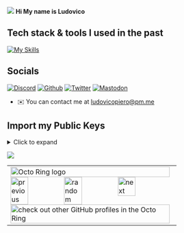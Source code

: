 ![](https://user-images.githubusercontent.com/18350557/176309783-0785949b-9127-417c-8b55-ab5a4333674e.gif)  **Hi My name is Ludovico**

## Tech stack & tools I used in the past 

[![My Skills](https://skillicons.dev/icons?i=go,rust,js,python,typescript,html,css,react,astro,tailwind,sass,nodejs,neovim,emacs,vscode,azure,gcp,heroku,cloudflare,linux&perline=7&theme=dark)](https://skillicons.dev)                    

## Socials

[![Discord](https://skillicons.dev/icons?i=discord&theme=dark)](https://discord.com/users/298043281814585345) 
[![Github](https://skillicons.dev/icons?i=github&theme=dark)](https://github.com/LudovicoPiero) 
[![Twitter](https://skillicons.dev/icons?i=twitter&theme=dark)](https://twitter.com/ludovico1337) 
[![Mastodon](https://skillicons.dev/icons?i=mastodon&theme=dark)](https://social.gnuweeb.org/@vico)

*   ✉️  You can contact me at [ludovicopiero@pm.me](mailto:ludovicopiero@pm.me)

## Import my Public Keys

<details>
  <summary>Click to expand</summary>
  
```bash
$ curl -s https://github.com/ludovicopiero.gpg | gpg --import
```

</details>



![](https://komarev.com/ghpvc/?username=ludovicopiero&color=ff69b4)



<table><tbody><tr><td><a href="https://octo-ring.com/"><img src="https://octo-ring.com/static/img/widget/top.png" width="99%" alt="Octo Ring logo" align="top"></a><br><a href="https://octo-ring.com/p/LudovicoPiero/prev"><img src="https://octo-ring.com/static/img/widget/prev.png" width="33%" alt="previous" align="top" title="previous profile"></a><a href="https://octo-ring.com/p/LudovicoPiero/random"><img src="https://octo-ring.com/static/img/widget/random.png" width="33%" alt="random" align="top" title="random profile"></a><a href="https://octo-ring.com/p/LudovicoPiero/next"><img src="https://octo-ring.com/static/img/widget/next.png" width="33%" alt="next" align="top" title="next profile"></a><br><a href="https://octo-ring.com/"><img src="https://octo-ring.com/static/img/widget/bottom.png" width="99%" alt="check out other GitHub profiles in the Octo Ring" align="top"></a></td></tr></tbody></table>
